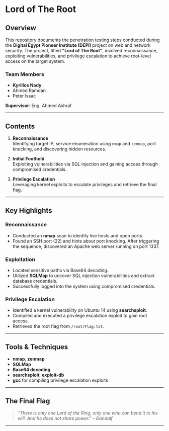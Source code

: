 # Lord of The Root

## Overview
This repository documents the penetration testing steps conducted during the **Digital Egypt Pioneer Institute (DEPI)** project on web and network security. The project, titled **"Lord of The Root"**, involved reconnaissance, exploiting vulnerabilities, and privilege escalation to achieve root-level access on the target system.

### Team Members
- **Kyrillos Nady**
- Ahmed Ramdan
- Peter Issac

**Supervisor**: Eng. Ahmed Ashraf

---

## Contents

1. **Reconnaissance**  
   Identifying target IP, service enumeration using `nmap` and `zenmap`, port knocking, and discovering hidden resources.

2. **Initial Foothold**  
   Exploiting vulnerabilities via SQL injection and gaining access through compromised credentials.

3. **Privilege Escalation**  
   Leveraging kernel exploits to escalate privileges and retrieve the final flag.

---

## Key Highlights

### Reconnaissance
- Conducted an **nmap** scan to identify live hosts and open ports.
- Found an SSH port (22) and hints about port knocking. After triggering the sequence, discovered an Apache web server running on port 1337.

### Exploitation
- Located sensitive paths via Base64 decoding.
- Utilized **SQLMap** to uncover SQL injection vulnerabilities and extract database credentials.
- Successfully logged into the system using compromised credentials.

### Privilege Escalation
- Identified a kernel vulnerability on Ubuntu 14 using **searchsploit**.
- Compiled and executed a privilege escalation exploit to gain root access.
- Retrieved the root flag from `/root/Flag.txt`.

---

## Tools & Techniques
- **nmap**, **zenmap**
- **SQLMap**
- **Base64 decoding**
- **searchsploit**, **exploit-db**
- **gcc** for compiling privilege escalation exploits

---

## The Final Flag
> *“There is only one Lord of the Ring, only one who can bend it to his will. And he does not share power.” – Gandalf*

---
